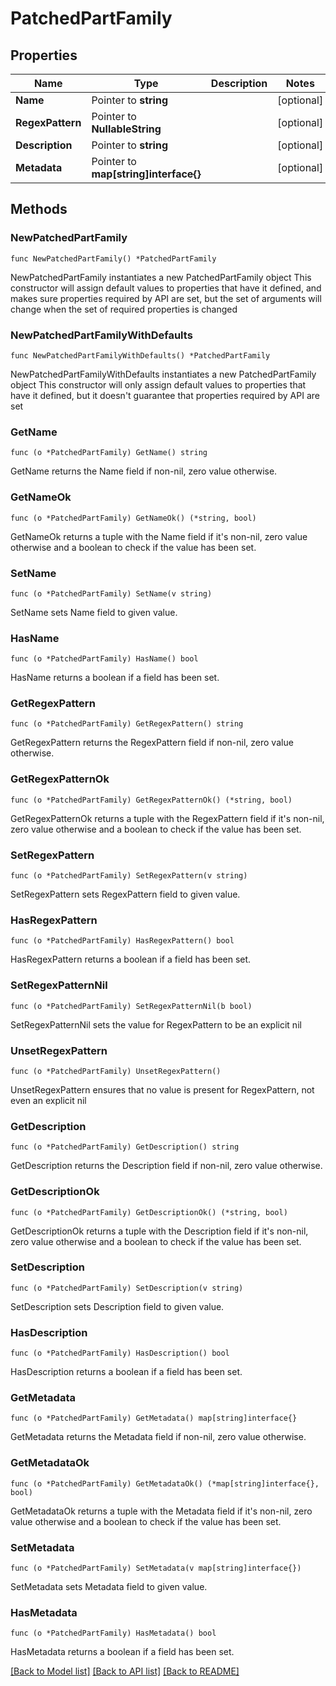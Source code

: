 # PatchedPartFamily

## Properties

Name | Type | Description | Notes
------------ | ------------- | ------------- | -------------
**Name** | Pointer to **string** |  | [optional] 
**RegexPattern** | Pointer to **NullableString** |  | [optional] 
**Description** | Pointer to **string** |  | [optional] 
**Metadata** | Pointer to **map[string]interface{}** |  | [optional] 

## Methods

### NewPatchedPartFamily

`func NewPatchedPartFamily() *PatchedPartFamily`

NewPatchedPartFamily instantiates a new PatchedPartFamily object
This constructor will assign default values to properties that have it defined,
and makes sure properties required by API are set, but the set of arguments
will change when the set of required properties is changed

### NewPatchedPartFamilyWithDefaults

`func NewPatchedPartFamilyWithDefaults() *PatchedPartFamily`

NewPatchedPartFamilyWithDefaults instantiates a new PatchedPartFamily object
This constructor will only assign default values to properties that have it defined,
but it doesn't guarantee that properties required by API are set

### GetName

`func (o *PatchedPartFamily) GetName() string`

GetName returns the Name field if non-nil, zero value otherwise.

### GetNameOk

`func (o *PatchedPartFamily) GetNameOk() (*string, bool)`

GetNameOk returns a tuple with the Name field if it's non-nil, zero value otherwise
and a boolean to check if the value has been set.

### SetName

`func (o *PatchedPartFamily) SetName(v string)`

SetName sets Name field to given value.

### HasName

`func (o *PatchedPartFamily) HasName() bool`

HasName returns a boolean if a field has been set.

### GetRegexPattern

`func (o *PatchedPartFamily) GetRegexPattern() string`

GetRegexPattern returns the RegexPattern field if non-nil, zero value otherwise.

### GetRegexPatternOk

`func (o *PatchedPartFamily) GetRegexPatternOk() (*string, bool)`

GetRegexPatternOk returns a tuple with the RegexPattern field if it's non-nil, zero value otherwise
and a boolean to check if the value has been set.

### SetRegexPattern

`func (o *PatchedPartFamily) SetRegexPattern(v string)`

SetRegexPattern sets RegexPattern field to given value.

### HasRegexPattern

`func (o *PatchedPartFamily) HasRegexPattern() bool`

HasRegexPattern returns a boolean if a field has been set.

### SetRegexPatternNil

`func (o *PatchedPartFamily) SetRegexPatternNil(b bool)`

 SetRegexPatternNil sets the value for RegexPattern to be an explicit nil

### UnsetRegexPattern
`func (o *PatchedPartFamily) UnsetRegexPattern()`

UnsetRegexPattern ensures that no value is present for RegexPattern, not even an explicit nil
### GetDescription

`func (o *PatchedPartFamily) GetDescription() string`

GetDescription returns the Description field if non-nil, zero value otherwise.

### GetDescriptionOk

`func (o *PatchedPartFamily) GetDescriptionOk() (*string, bool)`

GetDescriptionOk returns a tuple with the Description field if it's non-nil, zero value otherwise
and a boolean to check if the value has been set.

### SetDescription

`func (o *PatchedPartFamily) SetDescription(v string)`

SetDescription sets Description field to given value.

### HasDescription

`func (o *PatchedPartFamily) HasDescription() bool`

HasDescription returns a boolean if a field has been set.

### GetMetadata

`func (o *PatchedPartFamily) GetMetadata() map[string]interface{}`

GetMetadata returns the Metadata field if non-nil, zero value otherwise.

### GetMetadataOk

`func (o *PatchedPartFamily) GetMetadataOk() (*map[string]interface{}, bool)`

GetMetadataOk returns a tuple with the Metadata field if it's non-nil, zero value otherwise
and a boolean to check if the value has been set.

### SetMetadata

`func (o *PatchedPartFamily) SetMetadata(v map[string]interface{})`

SetMetadata sets Metadata field to given value.

### HasMetadata

`func (o *PatchedPartFamily) HasMetadata() bool`

HasMetadata returns a boolean if a field has been set.


[[Back to Model list]](../README.md#documentation-for-models) [[Back to API list]](../README.md#documentation-for-api-endpoints) [[Back to README]](../README.md)


